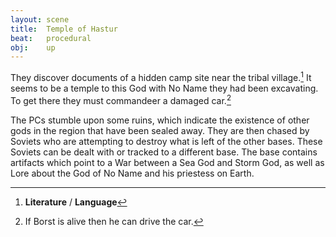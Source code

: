 ```yaml
---
layout: scene
title:  Temple of Hastur
beat:   procedural
obj:    up
---
```



They discover documents of a hidden camp site near the tribal village.[^0]
It seems to be a temple to this God with No Name they had been excavating.
To get there they must commandeer a damaged car.[^1]

The PCs stumble upon some ruins,
which indicate the existence of other gods in the region that have been sealed away.
They are then chased by Soviets who are attempting to destroy what is left of the other bases.
These Soviets can be dealt with or tracked to a different base.
The base contains artifacts which point to a War between a Sea God and Storm God,
as well as Lore about the God of No Name and his priestess on Earth.


[^0]: **Literature** / **Language**
[^1]: If Borst is alive then he can drive the car.












